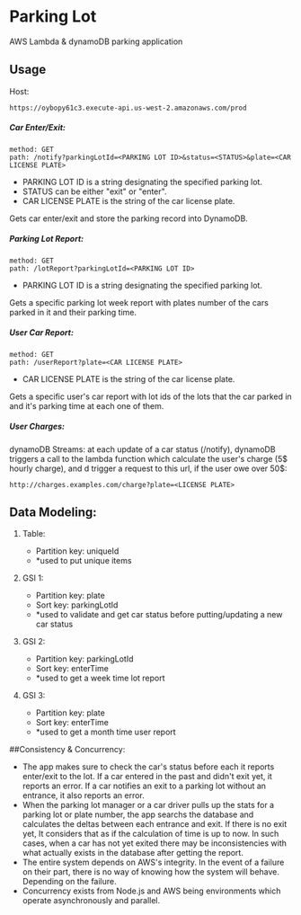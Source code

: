 # Parking Lot
AWS Lambda & dynamoDB parking application

## Usage
Host: 
```
https://oybopy61c3.execute-api.us-west-2.amazonaws.com/prod
```


##### Car Enter/Exit:
```
method: GET
path: /notify?parkingLotId=<PARKING LOT ID>&status=<STATUS>&plate=<CAR LICENSE PLATE>
```
- PARKING LOT ID is a string designating the specified parking lot.
- STATUS can be either "exit" or "enter".
- CAR LICENSE PLATE is the string of the car license plate.

Gets car enter/exit and store the parking record into DynamoDB.


##### Parking Lot Report:
```
method: GET
path: /lotReport?parkingLotId=<PARKING LOT ID>
```

-  PARKING LOT ID is a string designating the specified parking lot.

Gets a specific parking lot week report with plates number of the cars parked in it and their parking time.


##### User Car Report:
```
method: GET
path: /userReport?plate=<CAR LICENSE PLATE>
```
-  CAR LICENSE PLATE is the string of the car license plate.

Gets a specific user's car report with lot ids of the lots that the car parked in and it's parking time at each one of them.


##### User Charges:
dynamoDB Streams:
at each update of a car status (/notify), dynamoDB triggers a call to the lambda function which calculate the user's charge (5$ hourly charge),
 and d trigger a request to this url, if the user owe over 50$:
 ```
 http://charges.examples.com/charge?plate=<LICENSE PLATE>
 ```
 

## Data Modeling:
 
1. Table:
    - Partition key: uniqueId
    - *used to put unique items

2. GSI 1:
    - Partition key:  plate
    - Sort key:       parkingLotId
    - *used to validate and get car status before putting/updating a new car status

3. GSI 2:
    - Partition key:  parkingLotId
    - Sort key:       enterTime
    -  *used to get a week time lot report

4. GSI 3:
    - Partition key:  plate
    - Sort key:       enterTime
    - *used to get a month time user report

##Consistency & Concurrency:
 - The app makes sure to check the car's status before each it reports enter/exit to the lot. If a car entered in the past and didn't exit yet, it reports an error. If a car notifies an exit to a parking lot without an entrance, it also reports an error.
 - When the parking lot manager or a car driver pulls up the stats for a parking lot or plate number, the app searchs the database and calculates the deltas between each entrance and exit. If there is no exit yet, It considers that as if the calculation of time is up to now. In such cases, when a car has not yet exited there may be inconsistencies with what actually exists in the database after getting the report.
 - The entire system depends on AWS's integrity. In the event of a failure on their part, there is no way of knowing how the system will behave. Depending on the failure.
 - Concurrency exists from Node.js and AWS being environments which operate asynchronously and parallel.